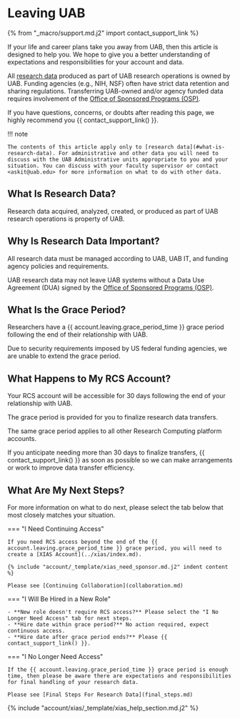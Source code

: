 # Leaving UAB

{% from "_macro/support.md.j2" import contact_support_link %}

If your life and career plans take you away from UAB, then this article is designed to help you. We hope to give you a better understanding of expectations and responsibilities for your account and data.

All [research data](#what-is-research-data) produced as part of UAB research operations is owned by UAB. Funding agencies (e.g., NIH, NSF) often have strict data retention and sharing regulations. Transferring UAB-owned and/or agency funded data requires involvement of the [Office of Sponsored Programs (OSP)](https://www.uab.edu/research/home/osp-about/contact).

If you have questions, concerns, or doubts after reading this page, we highly recommend you {{ contact_support_link() }}.

<!-- markdownlint-disable MD046 -->
!!! note

    The contents of this article apply only to [research data](#what-is-research-data). For administrative and other data you will need to discuss with the UAB Administrative units appropriate to you and your situation. You can discuss with your faculty supervisor or contact <askit@uab.edu> for more information on what to do with other data.
<!-- markdownlint-enable MD046 -->

## What Is Research Data?

Research data acquired, analyzed, created, or produced as part of UAB research operations is property of UAB.

## Why Is Research Data Important?

All research data must be managed according to UAB, UAB IT, and funding agency policies and requirements.

UAB research data may not leave UAB systems without a Data Use Agreement (DUA) signed by the [Office of Sponsored Programs (OSP)](https://www.uab.edu/research/home/osp-about/contact).

## What Is the Grace Period?

Researchers have a {{ account.leaving.grace_period_time }} grace period following the end of their relationship with UAB.

Due to security requirements imposed by US federal funding agencies, we are unable to extend the grace period.

## What Happens to My RCS Account?

Your RCS account will be accessible for 30 days following the end of your relationship with UAB.

The grace period is provided for you to finalize research data transfers.

The same grace period applies to all other Research Computing platform accounts.

If you anticipate needing more than 30 days to finalize transfers, {{ contact_support_link() }} as soon as possible so we can make arrangements or work to improve data transfer efficiency.

## What Are My Next Steps?

For more information on what to do next, please select the tab below that most closely matches your situation.

<!-- markdownlint-disable MD046 -->
=== "I Need Continuing Access"

    If you need RCS access beyond the end of the {{ account.leaving.grace_period_time }} grace period, you will need to create a [XIAS Account](../xias/index.md).

    {% include "account/_template/xias_need_sponsor.md.j2" indent content %}

    Please see [Continuing Collaboration](collaboration.md)

=== "I Will Be Hired in a New Role"

    - **New role doesn't require RCS access?** Please select the "I No Longer Need Access" tab for next steps.
    - **Hire date within grace period?** No action required, expect continuous access.
    - **Hire date after grace period ends?** Please {{ contact_support_link() }}.

=== "I No Longer Need Access"

    If the {{ account.leaving.grace_period_time }} grace period is enough time, then please be aware there are expectations and responsibilities for final handling of your research data.

    Please see [Final Steps For Research Data](final_steps.md)
<!-- markdownlint-enable MD046 -->

{% include "account/xias/_template/xias_help_section.md.j2" %}
